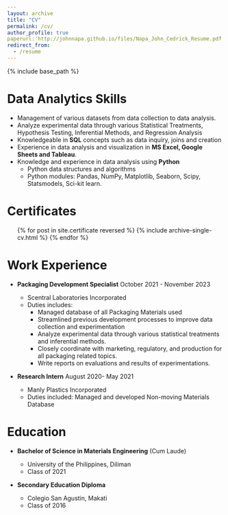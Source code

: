 ```yaml
---
layout: archive
title: "CV"
permalink: /cv/
author_profile: true
paperurl:'http://johnnapa.github.io/files/Napa_John_Cedrick_Resume.pdf'
redirect_from:
  - /resume
---
```


{% include base_path %}

# Data Analytics Skills

- Management of various datasets from data collection to data analysis.
- Analyze experimental data through various Statistical Treatments, Hypothesis Testing, Inferential Methods, and Regression Analysis
- Knowledgeable in **SQL** concepts such as data inquiry, joins and creation
- Experience in data analysis and visualization in **MS Excel, Google Sheets and Tableau**.
- Knowledge and experience in data analysis using **Python**
  - Python data structures and algorithms
  - Python modules: Pandas, NumPy, Matplotlib, Seaborn, Scipy, Statsmodels, Sci-kit learn.

# Certificates

  <ul>{% for post in site.certificate reversed %}
    {% include archive-single-cv.html %}
  {% endfor %}</ul>

# Work Experience

- **Packaging Development Specialist** October 2021 - November 2023

  - Scentral Laboratories Incorporated
  - Duties includes:
    - Managed database of all Packaging Materials used
    - Streamlined previous development processes to improve data collection and experimentation
    - Analyze experimental data through various statistical treatments and inferential methods.
    - Closely coordinate with marketing, regulatory, and production for all packaging related topics.
    - Write reports on evaluations and results of experimentations.

- **Research Intern** August 2020- May 2021
  - Manly Plastics Incorporated
  - Duties included: Managed and developed Non-moving Materials Database

# Education

- **Bachelor of Science in Materials Engineering** (Cum Laude)

  - University of the Philippines, Diliman
  - Class of 2021

- **Secondary Education Diploma**
  - Colegio San Agustin, Makati
  - Class of 2016
